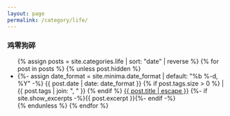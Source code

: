 ```yaml
---
layout: page
permalink: /category/life/
---
```


<h3 class="post-list-heading">  鸡零狗碎  </h3>
  <ul class="post-list">
    {% assign posts = site.categories.life | sort: "date" | reverse %}
    {% for post in posts %}
      {% unless post.hidden %}
        <li>
          {%- assign date_format = site.minima.date_format | default: "%b %-d, %Y" -%}
          <span class="post-meta">{{ post.date | date: date_format }} {% if post.tags.size > 0 %} | {{ post.tags | join: ", " }} {% endif %}</span>
          <a class="post-link" href="{{ post.url | relative_url }}">{{ post.title | escape }}</a>
          {%- if site.show_excerpts -%}{{ post.excerpt }}{%- endif -%}
        </li>
      {% endunless %}
    {% endfor %}
  </ul>
